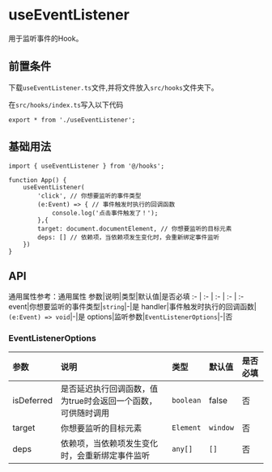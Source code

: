 # useEventListener
用于监听事件的Hook。

## 前置条件
下载`useEventListener.ts`文件,并将文件放入`src/hooks`文件夹下。

在`src/hooks/index.ts`写入以下代码
```tsx
export * from './useEventListener';
```

## 基础用法
```tsx
import { useEventListener } from '@/hooks';

function App() {
    useEventListener(
        'click', // 你想要监听的事件类型
        (e:Event) => { // 事件触发时执行的回调函数
            console.log('点击事件触发了！');
        },{
        target: document.documentElement, // 你想要监听的目标元素
        deps: [] // 依赖项，当依赖项发生变化时，会重新绑定事件监听
    })
}
```

## API
通用属性参考：通用属性
参数|说明|类型|默认值|是否必填
:- | :- | :- | :- | :-
event|你想要监听的事件类型|<code>string</code>|-|是
handler|事件触发时执行的回调函数|<code>(e:Event) => void</code>|-|是
options|监听参数|<code>EventListenerOptions</code>|-|否

### EventListenerOptions
参数|说明|类型|默认值|是否必填
:- | :- | :- | :- | :-
isDeferred|是否延迟执行回调函数，值为true时会返回一个函数，可供随时调用|<code>boolean</code>|false|否
target|你想要监听的目标元素|<code>Element</code>|<code>window</code>|否
deps|依赖项，当依赖项发生变化时，会重新绑定事件监听|<code>any[]</code>|<code>[]</code>|否
